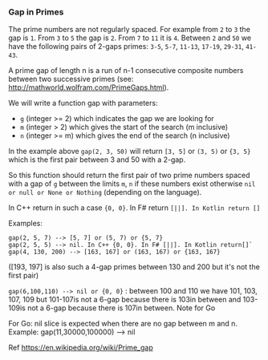 ### Gap in Primes

The prime numbers are not regularly spaced. For example from `2` to `3` the gap is `1`. From `3` to `5` the gap is `2`. From `7` to `11` it is `4`. Between `2` and `50` we have the following pairs of 2-gaps primes: `3-5`, `5-7`, `11-13`, `17-19`, `29-31`, `41-43`.

A prime gap of length n is a run of n-1 consecutive composite numbers between two successive primes (see: http://mathworld.wolfram.com/PrimeGaps.html).

We will write a function gap with parameters:

* `g` (integer >= 2) which indicates the gap we are looking for
* `m` (integer > 2) which gives the start of the search (m inclusive)
* `n` (integer >= m) which gives the end of the search (n inclusive)

In the example above `gap(2, 3, 50)` will return `[3, 5]` or `(3, 5)` or `{3, 5}` which is the first pair between 3 and 50 with a 2-gap.

So this function should return the first pair of two prime numbers spaced with a gap of `g` between the limits `m`, `n` if these numbers exist otherwise `nil or null or None or Nothing` (depending on the language).

In C++ return in such a case `{0, 0}`. In F# return `[||]. In Kotlin return []`

Examples: 

    gap(2, 5, 7) --> [5, 7] or (5, 7) or {5, 7}
    gap(2, 5, 5) --> nil. In C++ {0, 0}. In F# [||]. In Kotlin return[]`
    gap(4, 130, 200) --> [163, 167] or (163, 167) or {163, 167}
    
([193, 197] is also such a 4-gap primes between 130 and 200 but it's not the first pair)

`gap(6,100,110) --> nil or {0, 0}` : between 100 and 110 we have 101, 103, 107, 109 but 101-107is not a 6-gap because there is 103in between and 103-109is not a 6-gap because there is 107in between.
Note for Go

For Go: nil slice is expected when there are no gap between m and n. Example: gap(11,30000,100000) --> nil

Ref https://en.wikipedia.org/wiki/Prime_gap
